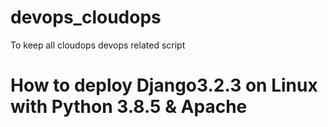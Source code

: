 # devops_cloudops
To keep all cloudops devops related script
# How to deploy Django3.2.3 on Linux with Python 3.8.5 & Apache 
